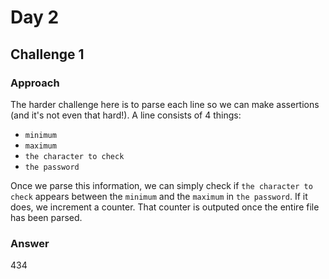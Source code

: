 # Day 2

## Challenge 1

### Approach

The harder challenge here is to parse each line so we can make assertions (and it's not even that hard!). A line consists of 4 things:

-   `minimum`
-   `maximum`
-   `the character to check`
-   `the password`

Once we parse this information, we can simply check if `the character to check` appears between the `minimum` and the `maximum` in `the password`. If it does, we increment a counter. That counter is outputed once the entire file has been parsed.

### Answer

434
